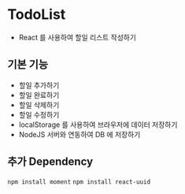 # TodoList

- React 를 사용하여 할일 리스트 작성하기

## 기본 기능

- 할일 추가하기
- 할일 완료하기
- 할일 삭제하기
- 할일 수정하기
- localStorage 를 사용하여 브라우저에 데이터 저장하기
- NodeJS 서버와 연동하여 DB 에 저장하기

## 추가 Dependency

`npm install moment`
`npm install react-uuid`
